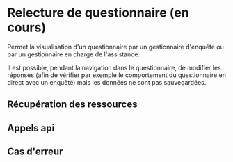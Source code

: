 # Relecture de questionnaire (en cours)

Permet la visualisation d'un questionnaire par un gestionnaire d'enquête ou par un gestionnaire en charge de l'assistance.

Il est possible, pendant la navigation dans le questionnaire, de modifier les réponses (afin de vérifier par exemple le comportement du questionnaire en direct avec un enquêté) mais les données ne sont pas sauvegardées.

## Récupération des ressources

## Appels api

## Cas d'erreur

